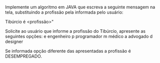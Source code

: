 Implemente um algoritmo em JAVA que escreva a seguinte mensagem na tela,
substituindo a profissão pela informada pelo usuário:

Tibúrcio é <profissão>"


Solicite ao usuário que informe a profissão do Tibúrcio, apresente as seguintes
opções:
e engenheiro
p programador
m médico
a advogado
d designer

Se informada opção diferente das apresentadas a profissão é DESEMPREGADO.
